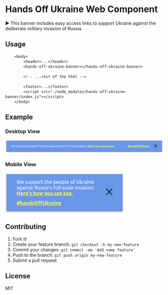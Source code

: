 # Hands Off Ukraine Web Component

▶️ This banner includes easy access links to support Ukraine against the deliberate military invasion of Russia.

## Usage

```
    <body>
        <header>...</header>
        <hands-off-ukraine-banner></hands-off-ukraine-banner>

        <!-- ...rest of the html -->

        <footer>...</footer>
        <script src="./node_modules/hands-off-ukraine-banner/index.js"></script>
    </body>
```

## Example

### Desktop View

![Alt text](./examples/hands-off-ukraine-banner.png?raw=true "Hands off Ukraine Banner - Desktop View")

### Mobile View

![Alt text](./examples/hands-off-ukraine-banner-mobile.png?raw=true "Hands off Ukraine Banner - Mobile View")

## Contributing

1. Fork it!
2. Create your feature branch: `git checkout -b my-new-feature`
3. Commit your changes: `git commit -am 'Add some feature'`
4. Push to the branch: `git push origin my-new-feature`
5. Submit a pull request

## License

MIT
